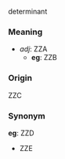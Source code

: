determinant
### Meaning
+ _adj_: ZZA
	+ __eg__: ZZB

### Origin

ZZC

### Synonym

__eg__: ZZD

+ ZZE


